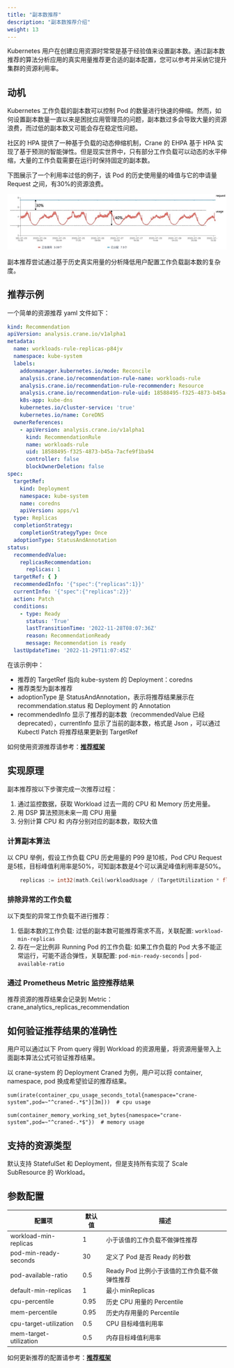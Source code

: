 ```yaml
---
title: "副本数推荐"
description: "副本数推荐介绍"
weight: 13
---
```


Kubernetes 用户在创建应用资源时常常是基于经验值来设置副本数。通过副本数推荐的算法分析应用的真实用量推荐更合适的副本配置，您可以参考并采纳它提升集群的资源利用率。

## 动机

Kubernetes 工作负载的副本数可以控制 Pod 的数量进行快速的伸缩。然而，如何设置副本数量一直以来是困扰应用管理员的问题，副本数过多会导致大量的资源浪费，而过低的副本数又可能会存在稳定性问题。

社区的 HPA 提供了一种基于负载的动态伸缩机制，Crane 的 EHPA 基于 HPA 实现了基于预测的智能弹性。但是现实世界中，只有部分工作负载可以动态的水平伸缩，大量的工作负载需要在运行时保持固定的副本数。

下图展示了一个利用率过低的例子，该 Pod 的历史使用量的峰值与它的申请量 Request 之间，有30%的资源浪费。

![Resource Waste](/images/resource-waste.jpg)

副本推荐尝试通过基于历史真实用量的分析降低用户配置工作负载副本数的复杂度。

## 推荐示例

一个简单的资源推荐 yaml 文件如下：

```yaml
kind: Recommendation
apiVersion: analysis.crane.io/v1alpha1
metadata:
  name: workloads-rule-replicas-p84jv
  namespace: kube-system
  labels:
    addonmanager.kubernetes.io/mode: Reconcile
    analysis.crane.io/recommendation-rule-name: workloads-rule
    analysis.crane.io/recommendation-rule-recommender: Resource
    analysis.crane.io/recommendation-rule-uid: 18588495-f325-4873-b45a-7acfe9f1ba94
    k8s-app: kube-dns
    kubernetes.io/cluster-service: 'true'
    kubernetes.io/name: CoreDNS
  ownerReferences:
    - apiVersion: analysis.crane.io/v1alpha1
      kind: RecommendationRule
      name: workloads-rule
      uid: 18588495-f325-4873-b45a-7acfe9f1ba94
      controller: false
      blockOwnerDeletion: false
spec:
  targetRef:
    kind: Deployment
    namespace: kube-system
    name: coredns
    apiVersion: apps/v1
  type: Replicas
  completionStrategy:
    completionStrategyType: Once
  adoptionType: StatusAndAnnotation
status:
  recommendedValue:
    replicasRecommendation:
      replicas: 1
  targetRef: { }
  recommendedInfo: '{"spec":{"replicas":1}}'
  currentInfo: '{"spec":{"replicas":2}}'
  action: Patch
  conditions:
    - type: Ready
      status: 'True'
      lastTransitionTime: '2022-11-28T08:07:36Z'
      reason: RecommendationReady
      message: Recommendation is ready
  lastUpdateTime: '2022-11-29T11:07:45Z'
```

在该示例中：

- 推荐的 TargetRef 指向 kube-system 的 Deployment：coredns
- 推荐类型为副本推荐
- adoptionType 是 StatusAndAnnotation，表示将推荐结果展示在 recommendation.status 和 Deployment 的 Annotation
- recommendedInfo 显示了推荐的副本数（recommendedValue 已经 deprecated），currentInfo 显示了当前的副本数，格式是 Json ，可以通过 Kubectl Patch 将推荐结果更新到
  TargetRef

如何使用资源推荐请参考：[**推荐框架**](/zh-cn/docs/tutorials/recommendation/recommendation-framework)

## 实现原理

副本推荐按以下步骤完成一次推荐过程：

1. 通过监控数据，获取 Workload 过去一周的 CPU 和 Memory 历史用量。
2. 用 DSP 算法预测未来一周 CPU 用量
3. 分别计算 CPU 和 内存分别对应的副本数，取较大值

### 计算副本算法

以 CPU 举例，假设工作负载 CPU 历史用量的 P99 是10核，Pod CPU Request 是5核，目标峰值利用率是50%，可知副本数是4个可以满足峰值利用率是50%。

```go
    replicas := int32(math.Ceil(workloadUsage / (TargetUtilization * float64(requestTotal) / 1000.)))
```

### 排除异常的工作负载

以下类型的异常工作负载不进行推荐：

1. 低副本数的工作负载: 过低的副本数可能推荐需求不高，关联配置: `workload-min-replicas`
2. 存在一定比例非 Running Pod 的工作负载: 如果工作负载的 Pod 大多不能正常运行，可能不适合弹性，关联配置: `pod-min-ready-seconds` | `pod-available-ratio`

### 通过 Prometheus Metric 监控推荐结果

推荐资源的推荐结果会记录到 Metric：crane_analytics_replicas_recommendation

## 如何验证推荐结果的准确性

用户可以通过以下 Prom query 得到 Workload 的资源用量，将资源用量带入上面副本算法公式可验证推荐结果。

以 crane-system 的 Deployment Craned 为例，用户可以将 container, namespace, pod 换成希望验证的推荐结果。

```shell
sum(irate(container_cpu_usage_seconds_total{namespace="crane-system",pod=~"^craned-.*$"}[3m]))  # cpu usage
```

```shell
sum(container_memory_working_set_bytes{namespace="crane-system",pod=~"^craned-.*$"})  # memory usage
```

## 支持的资源类型

默认支持 StatefulSet 和 Deployment，但是支持所有实现了 Scale SubResource 的 Workload。

## 参数配置

| 配置项                    | 默认值  | 描述                          |
|------------------------|------|-----------------------------|
| workload-min-replicas  | 1    | 小于该值的工作负载不做弹性推荐             |
| pod-min-ready-seconds  | 30   | 定义了 Pod 是否 Ready 的秒数        |
| pod-available-ratio    | 0.5  | Ready Pod 比例小于该值的工作负载不做弹性推荐 |
| default-min-replicas   | 1    | 最小 minReplicas              |
| cpu-percentile         | 0.95 | 历史 CPU 用量的 Percentile       |
| mem-percentile         | 0.95 | 历史内存用量的 Percentile          |
| cpu-target-utilization | 0.5  | CPU 目标峰值利用率                 |
| mem-target-utilization | 0.5  | 内存目标峰值利用率                   |

如何更新推荐的配置请参考：[**推荐框架**](/zh-cn/docs/tutorials/recommendation/recommendation-framework)
